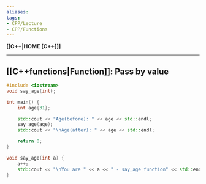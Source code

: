 ```yaml
---
aliases:
tags:
- CPP/Lecture
- CPP/Functions
---
```

**[[C++|HOME [C++]]]**

---
## [[C++functions|Function]]: Pass by value
```cpp
#include <iostream>
void say_age(int);

int main() {
    int age{31};

    std::cout << "Age(before): " << age << std::endl;
    say_age(age);
    std::cout << "\nAge(after): " << age << std::endl;

    return 0;
}

void say_age(int a) {
    a++;
    std::cout << "\nYou are " << a << " - say_age function" << std::endl;
}
```